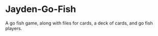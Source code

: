 # Jayden-Go-Fish
A go fish game, along with files for cards, a deck of cards, and go fish players. 
